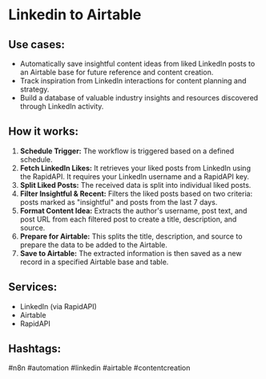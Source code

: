 # Linkedin to Airtable

## Use cases:
- Automatically save insightful content ideas from liked LinkedIn posts to an Airtable base for future reference and content creation.
- Track inspiration from LinkedIn interactions for content planning and strategy.
- Build a database of valuable industry insights and resources discovered through LinkedIn activity.

## How it works:
1.  **Schedule Trigger:** The workflow is triggered based on a defined schedule.
2.  **Fetch LinkedIn Likes:** It retrieves your liked posts from LinkedIn using the RapidAPI.  It requires your LinkedIn username and a RapidAPI key.
3.  **Split Liked Posts:** The received data is split into individual liked posts.
4.  **Filter Insightful & Recent:** Filters the liked posts based on two criteria: posts marked as "insightful" and posts from the last 7 days.
5.  **Format Content Idea:** Extracts the author's username, post text, and post URL from each filtered post to create a title, description, and source.
6.  **Prepare for Airtable:** This splits the title, description, and source to prepare the data to be added to the Airtable.
7.  **Save to Airtable:** The extracted information is then saved as a new record in a specified Airtable base and table.

## Services:
- LinkedIn (via RapidAPI)
- Airtable
- RapidAPI

## Hashtags:
#n8n #automation #linkedin #airtable #contentcreation
